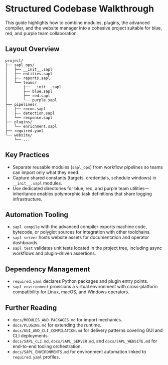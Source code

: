 # Structured Codebase Walkthrough

This guide highlights how to combine modules, plugins, the advanced compiler,
and the website manager into a cohesive project suitable for blue, red, and
purple team collaboration.

## Layout Overview

```
project/
├── sapl_ops/
│   ├── __init__.sapl
│   ├── entities.sapl
│   ├── reports.sapl
│   └── teams/
│       ├── __init__.sapl
│       ├── blue.sapl
│       ├── red.sapl
│       └── purple.sapl
├── pipelines/
│   ├── recon.sapl
│   ├── detection.sapl
│   └── response.sapl
├── plugins/
│   └── enrichment.sapl
├── required.yaml
└── website/
    └── ...
```

## Key Practices

* Separate reusable modules (`sapl_ops`) from workflow pipelines so teams can
  import only what they need.
* Capture shared constants (targets, credentials, schedule windows) in
  `__init__.sapl` modules.
* Use dedicated directories for blue, red, and purple team utilities—inheritance
  enables polymorphic task definitions that share logging infrastructure.

## Automation Tooling

* `sapl compile` with the advanced compiler exports machine code, bytecode, or
  polyglot sources for integration with other toolchains.
* `sapl server` hosts website assets for documentation and operator dashboards.
* `sapl test` validates unit tests located in the project tree, including async
  workflows and plugin-driven assertions.

## Dependency Management

* `required.yaml` declares Python packages and plugin entry points.
* `sapl environment` provisions a virtual environment with cross-platform
  compatibility for Linux, macOS, and Windows operators.

## Further Reading

* `docs/MODULES_AND_PACKAGES.md` for import mechanics.
* `docs/PLUGINS.md` for extending the runtime.
* `docs/GUI_AND_CLI_COMPILATION.md` for delivery patterns covering GUI and CLI
  deployments.
* `docs/SAPL_CLI.md`, `docs/SAPL_SERVER.md`, and `docs/SAPL_WEBSITE.md` for
  end-to-end tooling orchestration.
* `docs/SAPL_ENVIRONMENTS.md` for environment automation linked to
  `required.yaml` profiles.
